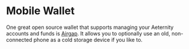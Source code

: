 # Mobile Wallet

One great open source wallet that supports managing your Aeternity accounts and funds is [Airgap](https://airgap.it/). It allows you to optionally use an old, non-connected phone as a cold storage device if you like to.